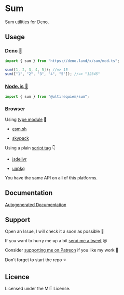 # Sum

Sum utilities for Deno.

## Usage

### [Deno 🦕](https://deno.land/x/sum)

```typescript
import { sum } from "https://deno.land/x/sum/mod.ts";

sum([1, 2, 3, 4, 5]); //=> 15
sum(["1", "2", "3", "4", "5"]); //=> "12345"
```

### [Node.js 🐢](https://npmjs.com/package/@ultirequiem/sum)

```typescript
import { sum } from "@ultirequiem/sum";
```

### Browser

Using
[type module](https://developer.mozilla.org/en-US/docs/Web/JavaScript/Guide/Modules)
🍱

- [esm.sh](https://esm.sh/@ultirequiem/sum)

- [skypack](https://cdn.skypack.dev/@ultirequiem/sum)

Using a plain
[script tag](https://developer.mozilla.org/en-US/docs/Web/HTML/Element/script) 👇

- [jsdelivr](https://cdn.jsdelivr.net/npm/@ultirequiem/sum)

- [unpkg](https://unpkg.com/@ultirequiem/sum)

You have the same API on all of this platforms.

## Documentation

[Autogenerated Documentation](https://doc.deno.land/https://deno.land/x/timezones/mod.ts)

## Support

Open an Issue, I will check it a soon as possible 👀

If you want to hurry me up a bit
[send me a tweet](https://twitter.com/intent/tweet?text=%40UltiRequiem%20) 😆

Consider [supporting me on Patreon](https://patreon.com/UltiRequiem) if you like my work 🚀

Don't forget to start the repo ⭐

## Licence

Licensed under the MIT License.
